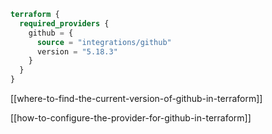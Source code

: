 ```terraform
terraform {
  required_providers {
    github = {
      source = "integrations/github"
      version = "5.18.3"
    }
  }
}
```

[[where-to-find-the-current-version-of-github-in-terraform]]

[[how-to-configure-the-provider-for-github-in-terraform]]


